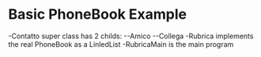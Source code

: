 # Basic PhoneBook Example

-Contatto super class has 2 childs:
--Amico
--Collega
-Rubrica implements the real PhoneBook as a LinledList
-RubricaMain is the main program
